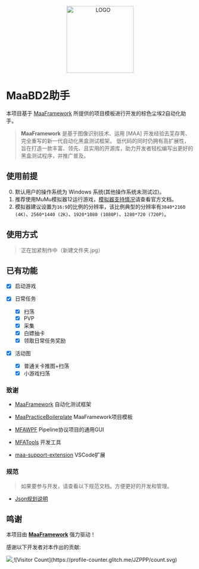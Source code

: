 <!-- markdownlint-disable MD033 MD041 -->
<p align="center">
  <img alt="LOGO" src="https://github.com/JZPPP/MaaBD2/blob/main/logo.png" width="180" height="180" />
</p>

# MaaBD2助手

</div>

本项目基于 [MaaFramework](https://github.com/MaaXYZ/MaaFramework) 所提供的项目模板进行开发的棕色尘埃2自动化助手。

> **MaaFramework** 是基于图像识别技术、运用 [MAA] 开发经验去芜存菁、完全重写的新一代自动化黑盒测试框架。
> 低代码的同时仍拥有高扩展性，旨在打造一款丰富、领先、且实用的开源库，助力开发者轻松编写出更好的黑盒测试程序，并推广普及。


## 使用前提

0. 默认用户的操作系统为 Windows 系统(其他操作系统未测试过)。
1. 推荐使用MuMu模拟器12运行游戏，[模拟器支持情况](https://maa.plus/docs/zh-cn/manual/device/windows.html)请查看官方文档。
2. 模拟器建议设置为`16:9`的比例的分辨率，该比例典型的分辨率有`3840*2160 (4K)`、`2560*1440 (2K)`、`1920*1080 (1080P)`、`1280*720 (720P)`。

## 使用方式

 > 正在加紧制作中（新建文件夹.jpg）

 

## 已有功能

* [x] 启动游戏

* [x] 日常任务
  * [x] 扫荡
  * [x] PVP
  * [x] 采集
  * [x] 白嫖抽卡
  * [x] 领取日常任务奖励

* [x] 活动图
  * [x] 普通关卡推图+扫荡
  * [x] 小游戏扫荡

### 致谢

- [MaaFramework](https://github.com/MaaXYZ/MaaFramework) 自动化测试框架

- [MaaPracticeBoilerplate](https://github.com/MaaXYZ/MaaPracticeBoilerplate) MaaFramework项目模板

- [MFAWPF](https://github.com/SweetSmellFox/MFAWPF) Pipeline协议项目的通用GUI
- [MFATools](https://github.com/SweetSmellFox/MFATools) 开发工具
- [maa-support-extension](https://github.com/neko-para/maa-support-extension) VSCode扩展
### 规范
> 如果要参与开发，请查看以下规范文档。方便更好的开发和管理。

- [Json规划说明](/docs/Json文件说明.md)


## 鸣谢

本项目由 **[MaaFramework](https://github.com/MaaXYZ/MaaFramework)** 强力驱动！

感谢以下开发者对本作出的贡献:

<a href="https://github.com//JZPPP/MaaBD2/graphs/contributors">
  <img src="https://contrib.rocks/image?repo=/JZPPP/MaaBD2" />
</a>
![Visitor Count](https://profile-counter.glitch.me/JZPPP/count.svg)
